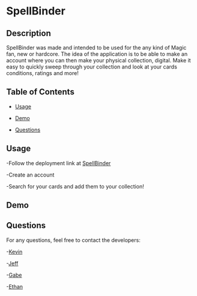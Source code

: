 # SpellBinder

## Description
  
 SpellBinder was made and intended to be used for the any kind of Magic fan, new or hardcore. The idea of the application is to be able to make an account where you can then make your physical collection, digital. Make it easy to quickly sweep through your collection and look at your cards conditions, ratings and more!

## Table of Contents 

- [Usage](#usage)

- [Demo](#demo)

- [Questions](#questions)

  
  
## Usage
  
-Follow the deployment link at [SpellBinder](https://spellbindertcg-a6e0edcf3480.herokuapp.com/)

-Create an account

-Search for your cards and add them to your collection!

## Demo
  
## Questions
  
For any questions, feel free to contact the developers: 
  
-[Kevin](https://github.com/kev-rod43)

-[Jeff](https://github.com/vader9911)

-[Gabe](https://github.com/ihateudvrk)

-[Ethan](https://github.com/76500833)
  
